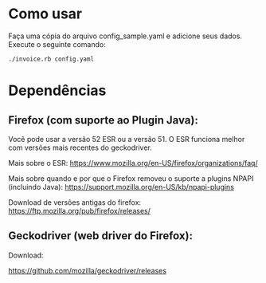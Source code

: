 # Como usar

Faça uma cópia do arquivo config_sample.yaml e adicione seus dados. Execute o seguinte comando:

```
./invoice.rb config.yaml
```

# Dependências

## Firefox (com suporte ao Plugin Java):

Você pode usar a versão 52 ESR ou a versão 51. O ESR funciona melhor com versões mais
recentes do geckodriver.

Mais sobre o ESR: https://www.mozilla.org/en-US/firefox/organizations/faq/

Mais sobre quando e por que o Firefox removeu o suporte a plugins NPAPI (incluindo Java):
https://support.mozilla.org/en-US/kb/npapi-plugins

Download de versões antigas do firefox: https://ftp.mozilla.org/pub/firefox/releases/

## Geckodriver (web driver do Firefox):

Download:

https://github.com/mozilla/geckodriver/releases
